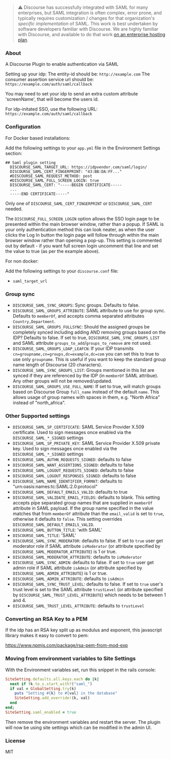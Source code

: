 > ⚠ Discourse has successfully integrated with SAML for many enterprises, but SAML integration is often complex, error prone, and typically requires customization / changes for that organization's _specific implementation_ of SAML. This work is best undertaken by software developers familiar with Discourse. We are highly familiar with Discourse, and available to do that work [on an enterprise hosting plan](https://discourse.org/buy).

### About

A Discourse Plugin to enable authentication via SAML

Setting up your idp:
The entity-id should be: `http://example.com`
The consumer assertion service url should be: `https://example.com/auth/saml/callback`

You may need to set your idp to send an extra custom attribute 'screenName', that will become the users id.

For idp-initated SSO, use the following URL:
`https://example.com/auth/saml/callback`

### Configuration

For Docker based installations:

Add the following settings to your `app.yml` file in the Environment Settings section:

```
## Saml plugin setting
  DISCOURSE_SAML_TARGET_URL: https://idpvendor.com/saml/login/
  DISCOURSE_SAML_CERT_FINGERPRINT: "43:BB:DA:FF..."
  #DISCOURSE_SAML_REQUEST_METHOD: post
  #DISCOURSE_SAML_FULL_SCREEN_LOGIN: true
  DISCOURSE_SAML_CERT: "-----BEGIN CERTIFICATE-----
  ...
  -----END CERTIFICATE-----"
```
Only one of `DISCOURSE_SAML_CERT_FINGERPRINT` or `DISCOURSE_SAML_CERT` needed.

The `DISCOURSE_FULL_SCREEN_LOGIN` option allows the SSO login page to be presented within the main browser window, rather than a popup. If SAML is your only authentication method this can look neater, as when the user clicks the Log In button the login page will follow through within the main browser window rather than opening a pop-up. This setting is commented out by default - if you want full screen login uncomment that line and set the value to true (as per the example above).

For non docker:

Add the following settings to your `discourse.conf` file:

- `saml_target_url`

### Group sync

- `DISCOURSE_SAML_SYNC_GROUPS`: Sync groups. Defaults to false.
- `DISCOURSE_SAML_GROUPS_ATTRIBUTE`: SAML attribute to use for group sync. Defaults to `memberOf`, and accepts comma separated attributes `Country,Department`.
- `DISCOURSE_SAML_GROUPS_FULLSYNC`: Should the assigned groups be completely synced including adding AND removing groups based on the IDP? Defaults to false. If set to true, `DISCOURSE_SAML_SYNC_GROUPS_LIST` and SAML attribute `groups_to_add`/`groups_to_remove` are not used.
- `DISCOURSE_SAML_GROUPS_LDAP_LEAFCN`: If your IDP transmits `cn=groupname,cn=groups,dc=example,dc=com` you can set this to true to use only `groupname`. This is useful if you want to keep the standard group name length of Discourse (20 characters).
- `DISCOURSE_SAML_SYNC_GROUPS_LIST`: Groups mentioned in this list are synced if they are referenced by the IDP (in `memberOf` SAML attribue). Any other groups will not be removed/updated.
- `DISCOURSE_SAML_GROUPS_USE_FULL_NAME`: If set to true, will match groups based on Discourse Group `full_name` instead of the default `name`. This allows usage of group names with spaces in them, e.g. "North Africa" instead of "north_africa".

### Other Supported settings

- `DISCOURSE_SAML_SP_CERTIFICATE`: SAML Service Provider X.509 certificate. Used to sign messages once enabled via the `DISCOURSE_SAML_*_SIGNED` settings
- `DISCOURSE_SAML_SP_PRIVATE_KEY`: SAML Service Provider X.509 private key. Used to sign messages once enabled via the `DISCOURSE_SAML_*_SIGNED` settings
- `DISCOURSE_SAML_AUTHN_REQUESTS_SIGNED`: defaults to false
- `DISCOURSE_SAML_WANT_ASSERTIONS_SIGNED`: defaults to false
- `DISCOURSE_SAML_LOGOUT_REQUESTS_SIGNED`: defaults to false
- `DISCOURSE_SAML_LOGOUT_RESPONSES_SIGNED`: defaults to false
- `DISCOURSE_SAML_NAME_IDENTIFIER_FORMAT`: defaults to "urn:oasis:names:tc:SAML:2.0:protocol"
- `DISCOURSE_SAML_DEFAULT_EMAILS_VALID`: defaults to true
- `DISCOURSE_SAML_VALIDATE_EMAIL_FIELDS`: defaults to blank. This setting accepts pipe separated group names that are supplied in `memberOf` attribute in SAML payload. If the group name specified in the value matches that from `memberOf` attribute than the `email_valid` is set to `true`, otherwise it defaults to `false`. This setting overrides `DISCOURSE_SAML_DEFAULT_EMAILS_VALID`.
- `DISCOURSE_SAML_BUTTON_TITLE`: 'with SAML'
- `DISCOURSE_SAML_TITLE`: 'SAML'
- `DISCOURSE_SAML_SYNC_MODERATOR`: defaults to false. If set to `true` user get moderator role if SAML attribute `isModerator` (or attribute specified by `DISCOURSE_SAML_MODERATOR_ATTRIBUTE`) is 1 or true.
- `DISCOURSE_SAML_MODERATOR_ATTRIBUTE`: defaults to `isModerator`
- `DISCOURSE_SAML_SYNC_ADMIN`: defaults to false. If set to `true` user get admin role if SAML attribute `isAdmin` (or attribute specified by `DISCOURSE_SAML_ADMIN_ATTRIBUTE`) is 1 or true.
- `DISCOURSE_SAML_ADMIN_ATTRIBUTE`: defaults to `isAdmin`
- `DISCOURSE_SAML_SYNC_TRUST_LEVEL`: defaults to false. If set to `true` user's trust level is set to the SAML attribute `trustLevel` (or attribute specified by `DISCOURSE_SAML_TRUST_LEVEL_ATTRIBUTE`) which needs to be between 1 and 4.
- `DISCOURSE_SAML_TRUST_LEVEL_ATTRIBUTE`: defaults to `trustLevel`

### Converting an RSA Key to a PEM

If the idp has an RSA key split up as modulus and exponent, this javascript library makes it easy to convert to pem:

https://www.npmjs.com/package/rsa-pem-from-mod-exp

### Moving from environment variables to Site Settings

With the Environment variables set, run this snippet in the rails console:

```ruby
SiteSetting.defaults.all.keys.each do |k|
  next if !k.to_s.start_with?("saml_")
  if val = GlobalSetting.try(k)
    puts "Setting #{k} to #{val} in the database"
    SiteSetting.add_override!(k, val)
  end
end;
SiteSetting.saml_enabled = true
```

Then remove the environment variables and restart the server. The plugin will now be using site settings which can be modified in the admin UI.

### License

MIT

